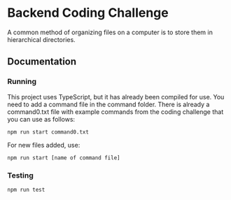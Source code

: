 # Backend Coding Challenge

A common method of organizing files on a computer is to store them in hierarchical directories.

## Documentation

### Running

This project uses TypeScript, but it has already been compiled for use. You need to add a command file in the command folder. There is already a command0.txt file with example commands from the coding challenge that you can use as follows:

`npm run start command0.txt`

For new files added, use:

`npm run start [name of command file]`

### Testing

`npm run test`